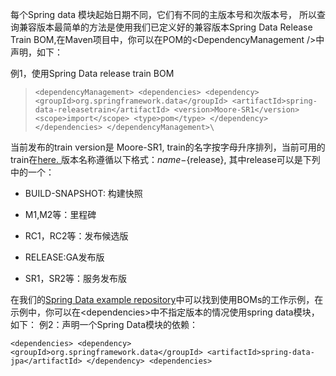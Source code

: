 每个Spring data 模块起始日期不同，它们有不同的主版本号和次版本号， 所以查询兼容版本最简单的方法是使用我们已定义好的兼容版本Spring Data Release Train BOM,在Maven项目中，你可以在POM的&lt;DependencyManagement \/&gt;中声明，如下：

例1，使用Spring Data release train BOM

> `<dependencyManagement> <dependencies> <dependency> <groupId>org.springframework.data</groupId> <artifactId>spring-data-releasetrain</artifactId> <version>Moore-SR1</version> <scope>import</scope> <type>pom</type> </dependency> </dependencies> </dependencyManagement>\`

当前发布的train version是 Moore-SR1, train的名字按字母升序排列，当前可用的train在[here. ](https://github.com/spring-projects/spring-data-commons/wiki/Release-planning)版本名称遵循以下格式：${name}-${release}, 其中release可以是下列中的一个：

* BUILD-SNAPSHOT: 构建快照

* M1,M2等：里程碑

* RC1，RC2等：发布候选版

* RELEASE:GA发布版

* SR1，SR2等：服务发布版


在我们的[Spring Data example repository](https://github.com/spring-projects/spring-data-examples/tree/master/bom)中可以找到使用BOMs的工作示例，在示例中，你可以在&lt;dependencies&gt;中不指定版本的情况使用spring data模块，如下：
例2：声明一个Spring Data模块的依赖：

`<dependencies> <dependency> <groupId>org.springframework.data</groupId> <artifactId>spring-data-jpa</artifactId> </dependency> <dependencies> `






